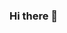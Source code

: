 ### Hi there 👋

<!--
**WolverRu/WolverRu** is a ✨ _special_ ✨ repository because its `README.md` (this file) appears on your GitHub profile.

Here are some ideas to get you started:

- 🔭 I’m currently working on ...
- 🌱 I’m currently learning ...
- 👯 I’m looking to collaborate on ...
- 🤔 I’m looking for help with ...
- 💬 Ask me about ...
- 📫 How to reach me: ...
- 😄 Pronouns: ...
- ⚡ Fun fact: ...
-->
<!-- Pinned Repositories -- >

## &#x1f4c8; GitHub Stats

<br>

<a href="https://github.com/WolverRu">
  <img align="center" style="margin:0.5rem" src="https://github-readme-stats.vercel.app/api/top-langs/?username=WolverRu&hide=html,css&title_color=ffffff&text_color=c9cacc&icon_color=4AB197&bg_color=1A2B34" />
</a>

<a href="https://github.com/WolverRu">
  <img align="center" style="margin:0.5rem" src="https://github-readme-stats.vercel.app/api?username=WolverRu&show_icons=true&line_height=27&count_private=true&title_color=ffffff&text_color=c9cacc&icon_color=4AB097&bg_color=1A2B34" alt="Ruslan's GitHub Stats" />
</a>
